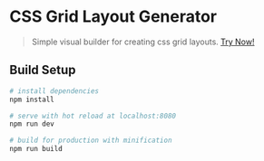 # CSS Grid Layout Generator

> Simple visual builder for creating css grid layouts. [Try Now!](http://css-grid-builder.octrace.pro)

## Build Setup

``` bash
# install dependencies
npm install

# serve with hot reload at localhost:8080
npm run dev

# build for production with minification
npm run build
```
